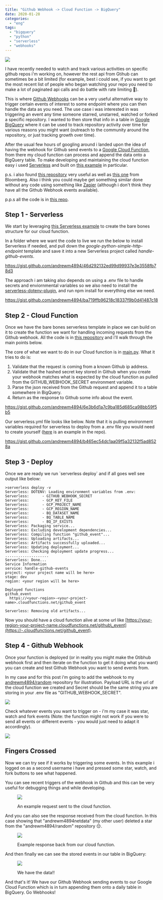 ```yaml
---
title: "Github Webhook -> Cloud Function -> BigQuery"
date: 2020-01-28
categories: 
  - "eng"
tags: 
  - "bigquery"
  - "python"
  - "serverless"
  - "webhooks"
---
```


![](images/pic.jpg)

I have recently needed to watch and track various activities on specific github repos i'm working on, however the rest api from Gtihub can sometimes be a bit limited (for example, best i could see, if you want to get the most recent list of people who began watching your repo you need to make a lot of paginated api calls and do battle with rate limiting 💩).

This is where [Github Webhooks](https://developer.github.com/webhooks/) can be a very useful alternative way to trigger certain events of interest to some endpoint where you can then handle the data as you need. The use case i was interested in was triggering an event any time someone starred, unstarred, watched or forked a specific repository. I wanted to then store that info in a table in [Google BigQuery](https://cloud.google.com/bigquery/) where it can be used to track repository activity over time for various reasons you might want (outreach to the community around the repository, or just tracking growth over time).

After the usual few hours of googling around i landed upon the idea of having the webhook for Github send events to a [Google Cloud Function](https://cloud.google.com/functions/), from there my cloud function can process and append the data onto a BigQuery table. To make developing and maintaining the cloud function easy i used [Serverless](https://serverless.com/) and built on [this example](https://serverless.com/examples/google-python-simple-http-endpoint/) in particular.

p.s. i also found [this repository](https://github.com/carlos-jenkins/python-github-webhooks) very useful as well as [this one](https://github.com/bloomberg/python-github-webhook) from Bloomberg. Also i think you could maybe get something similar done without any code using something like [Zapier](https://zapier.com/apps/github/integrations/webhook) (although i don't think they have all the Github Webhook events available).

p.p.s all the code is in [this repo](https://github.com/andrewm4894/cloud-functions/tree/master/handle-github-events).

## Step 1 - Serverless

We start by leveraging [this Serverless example](https://serverless.com/examples/google-python-simple-http-endpoint/) to create the bare bones structure for our cloud function.

In a folder where we want the code to live we run the below to install Serverless if needed, and pull down the _google-python-simple-http-endpoint_ template and save it into a new Serverless project called _handle-github-events_.

https://gist.github.com/andrewm4894/46d292132ed99d99937e3e3558fb78d3

The approach i am taking also depends on using a .env file to handle secrets and enviornmental variables so we also need to install the [serverless-dotenv-plugin](https://serverless.com/plugins/serverless-dotenv-plugin/), and run npm install for everything else we need.

https://gist.github.com/andrewm4894/ba719ffb96218c18337f9b0d41487c18

## Step 2 - Cloud Function

Once we have the bare bones serverless template in place we can build on it to create the function we want for handling incoming requests from the Github webhook. All the code is in [this repository](https://github.com/andrewm4894/cloud-functions/tree/master/handle-github-events) and i'll walk through the main points below.

The core of what we want to do in our Cloud function is in [main.py](https://github.com/andrewm4894/cloud-functions/blob/master/handle-github-events/main.py). What it tries to do is:

1. Validate that the request is coming from a known Github ip address.
2. Validate that the hashed secret key stored in Github when you create your webhook matches what is expected by the cloud function as pulled from the GITHUB\_WEBHOOK\_SECRET environment variable.
3. Parse the json received from the Github request and append it to a table somewhere in BigQuery.
4. Return as the response to Github some info about the event.

https://gist.github.com/andrewm4894/6e3b6d1a7c9ba185d685ca98bb59f5b5

Our serverless.yml file looks like below. Note that it is pulling environment variables required for serverless to deploy from a .env file you would need to create yourself ([here](https://github.com/andrewm4894/cloud-functions/blob/master/handle-github-events/.env.example) is an example in the repo).

https://gist.github.com/andrewm4894/b465ec54dc1aa09f5a32132f5ad8528a

## Step 3 - Deploy

Once we are ready we run \`serverless deploy\` and if all goes well see output like below:

```
>serverless deploy -v
Serverless: DOTENV: Loading environment variables from .env:
Serverless:      - GITHUB_WEBHOOK_SECRET
Serverless:      - GCP_KEY_FILE
Serverless:      - GCP_PROJECT_NAME
Serverless:      - GCP_REGION_NAME
Serverless:      - BQ_DATASET_NAME
Serverless:      - BQ_TABLE_NAME
Serverless:      - BQ_IF_EXISTS
Serverless: Packaging service...
Serverless: Excluding development dependencies...
Serverless: Compiling function "github_event"...
Serverless: Uploading artifacts...
Serverless: Artifacts successfully uploaded...
Serverless: Updating deployment...
Serverless: Checking deployment update progress...
....................
Serverless: Done...
Service Information
service: handle-github-events
project: <your project name will be here>
stage: dev
region: <your region will be here>

Deployed functions
github_event
  https://<your-region>-<your-project-name>.cloudfunctions.net/github_event

Serverless: Removing old artifacts...
```

Now you should have a cloud function alive at some url like [https://your-region-your-project-name.cloudfunctions.net/github\_event](https://-.cloudfunctions.net/github_event).

## Step 4 - Github Webhook

Once your function is deployed (or in reality you might make the Gtibhub webhook first and then iterate on the function to get it doing what you want) you can create and test Github Webhook you want to send events from.

In my case and for this post i'm going to add the webhook to my [andrewm4894/random](https://github.com/andrewm4894/random) repository for illustration. Payload URL is the url of the cloud function we created and Secret should be the same string you are storing in your .env file as "GITHUB\_WEBHOOK\_SECRET".

![](images/webhook1.jpg)

Check whatever events you want to trigger on - i'm my case it was star, watch and fork events (Note: the function might not work if you were to send all events or different events - you would just need to adapt it accordingly).

![](images/webhook2.jpg)

## Fingers Crossed

Now we can try see if it works by triggering some events. In this example i logged on as a second username i have and pressed some star, watch, and fork buttons to see what happened.

You can see recent triggers of the webhook in Github and this can be very useful for debugging things and while developing.

<figure>

![](images/example_request.jpg)

<figcaption>

An example request sent to the cloud function.

</figcaption>

</figure>

And you can also see the response received from the cloud function. In this case showing that "andrewm4894netdata" (my other user) deleted a star from the "andrewm4894/random" repository 😔.

<figure>

![](images/example_response.jpg)

<figcaption>

Example response back from our cloud function.

</figcaption>

</figure>

And then finally we can see the stored events in our table in BigQuery:

<figure>

![](images/bq.jpg)

<figcaption>

We have the data!!

</figcaption>

</figure>

And that's it! We have our Github Webhook sending events to our Google Cloud Function which is in turn appending them onto a daily table in BigQuery. Go Webhooks!
